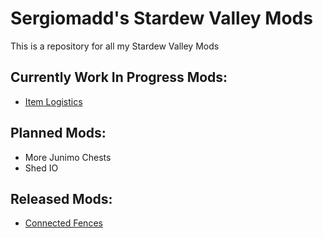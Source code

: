 # Sergiomadd's Stardew Valley Mods
This is a repository for all my Stardew Valley Mods

## Currently Work In Progress Mods:
- [Item Logistics](https://github.com/sergiomadd/StardewValleyMods/edit/main/ItemLogistics)


## Planned Mods:
- More Junimo Chests
- Shed IO

## Released Mods:
- [Connected Fences](https://github.com/sergiomadd/StardewValleyMods/edit/main/ConnectedFences)


